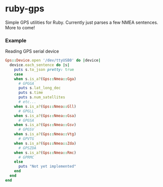 # ruby-gps
Simple GPS utilities for Ruby. Currently just parses a few NMEA sentences. More to come!

### Example
Reading GPS serial device
```ruby
Gps::Device.open '/dev/ttyUSB0' do |device|
  device.each_sentence do |s|
    puts s.to_json pretty: true
    case
    when s.is_a?(Gps::Nmea::Gga)
      # GPGGA
      puts s.lat_long_dec
      puts s.time
      puts s.num_satellites
      # etc...
    when s.is_a?(Gps::Nmea::Gll)
      # GPGLL
    when s.is_a?(Gps::Nmea::Gsa)
      # GPGSA
    when s.is_a?(Gps::Nmea::Gsv)
      # GPGSV
    when s.is_a?(Gps::Nmea::Vtg)
      # GPVTG
    when s.is_a?(Gps::Nmea::Zda)
      # GPSZDA
    when s.is_a?(Gps::Nmea::Rmc)
      # GPRMC
    else
      puts "Not yet implemented"
    end
  end
end
```
